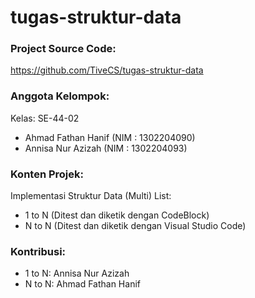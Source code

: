 # tugas-struktur-data

### Project Source Code:
https://github.com/TiveCS/tugas-struktur-data

### Anggota Kelompok:
Kelas: SE-44-02
- Ahmad Fathan Hanif   (NIM : 1302204090)
- Annisa Nur Azizah    (NIM : 1302204093)

### Konten Projek:
Implementasi Struktur Data (Multi) List:
- 1 to N (Ditest dan diketik dengan CodeBlock)
- N to N (Ditest dan diketik dengan Visual Studio Code)

### Kontribusi:
- 1 to N: Annisa Nur Azizah
- N to N: Ahmad Fathan Hanif
